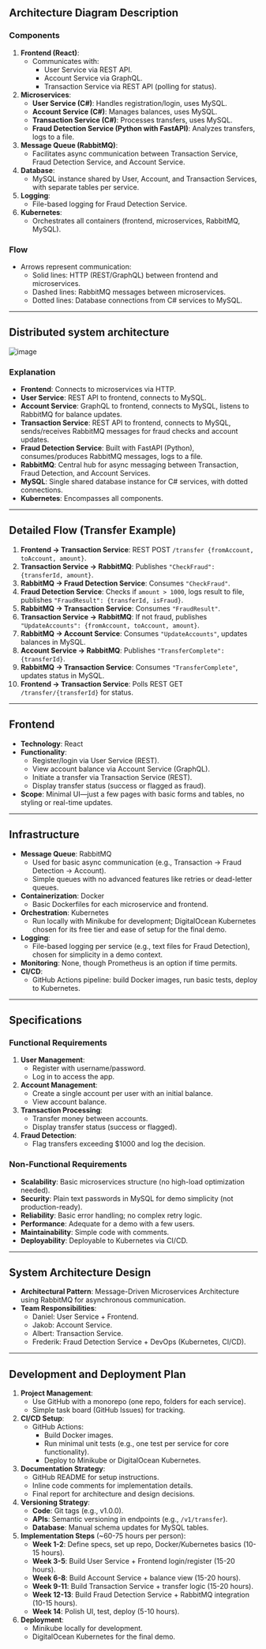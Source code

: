 ## Architecture Diagram Description

### Components
1. **Frontend (React)**:
   - Communicates with:
     - User Service via REST API.
     - Account Service via GraphQL.
     - Transaction Service via REST API (polling for status).
2. **Microservices**:
   - **User Service (C#)**: Handles registration/login, uses MySQL.
   - **Account Service (C#)**: Manages balances, uses MySQL.
   - **Transaction Service (C#)**: Processes transfers, uses MySQL.
   - **Fraud Detection Service (Python with FastAPI)**: Analyzes transfers, logs to a file.
3. **Message Queue (RabbitMQ)**:
   - Facilitates async communication between Transaction Service, Fraud Detection Service, and Account Service.
4. **Database**:
   - MySQL instance shared by User, Account, and Transaction Services, with separate tables per service.
5. **Logging**:
   - File-based logging for Fraud Detection Service.
6. **Kubernetes**:
   - Orchestrates all containers (frontend, microservices, RabbitMQ, MySQL).

### Flow
- Arrows represent communication:
  - Solid lines: HTTP (REST/GraphQL) between frontend and microservices.
  - Dashed lines: RabbitMQ messages between microservices.
  - Dotted lines: Database connections from C# services to MySQL.

---

## Distributed system architecture

![image](https://github.com/user-attachments/assets/9a25d294-1d23-407b-b8b9-f78acb0ab21b)


### Explanation
- **Frontend**: Connects to microservices via HTTP.
- **User Service**: REST API to frontend, connects to MySQL.
- **Account Service**: GraphQL to frontend, connects to MySQL, listens to RabbitMQ for balance updates.
- **Transaction Service**: REST API to frontend, connects to MySQL, sends/receives RabbitMQ messages for fraud checks and account updates.
- **Fraud Detection Service**: Built with FastAPI (Python), consumes/produces RabbitMQ messages, logs to a file.
- **RabbitMQ**: Central hub for async messaging between Transaction, Fraud Detection, and Account Services.
- **MySQL**: Single shared database instance for C# services, with dotted connections.
- **Kubernetes**: Encompasses all components.

---

## Detailed Flow (Transfer Example)
1. **Frontend → Transaction Service**: REST POST `/transfer {fromAccount, toAccount, amount}`.
2. **Transaction Service → RabbitMQ**: Publishes `"CheckFraud": {transferId, amount}`.
3. **RabbitMQ → Fraud Detection Service**: Consumes `"CheckFraud"`.
4. **Fraud Detection Service**: Checks if `amount > 1000`, logs result to file, publishes `"FraudResult": {transferId, isFraud}`.
5. **RabbitMQ → Transaction Service**: Consumes `"FraudResult"`.
6. **Transaction Service → RabbitMQ**: If not fraud, publishes `"UpdateAccounts": {fromAccount, toAccount, amount}`.
7. **RabbitMQ → Account Service**: Consumes `"UpdateAccounts"`, updates balances in MySQL.
8. **Account Service → RabbitMQ**: Publishes `"TransferComplete": {transferId}`.
9. **RabbitMQ → Transaction Service**: Consumes `"TransferComplete"`, updates status in MySQL.
10. **Frontend → Transaction Service**: Polls REST GET `/transfer/{transferId}` for status.

---

## Frontend
- **Technology**: React
- **Functionality**: 
  - Register/login via User Service (REST).
  - View account balance via Account Service (GraphQL).
  - Initiate a transfer via Transaction Service (REST).
  - Display transfer status (success or flagged as fraud).
- **Scope**: Minimal UI—just a few pages with basic forms and tables, no styling or real-time updates.

---

## Infrastructure
- **Message Queue**: RabbitMQ
  - Used for basic async communication (e.g., Transaction → Fraud Detection → Account).
  - Simple queues with no advanced features like retries or dead-letter queues.
- **Containerization**: Docker
  - Basic Dockerfiles for each microservice and frontend.
- **Orchestration**: Kubernetes
  - Run locally with Minikube for development; DigitalOcean Kubernetes chosen for its free tier and ease of setup for the final demo.
- **Logging**: 
  - File-based logging per service (e.g., text files for Fraud Detection), chosen for simplicity in a demo context.
- **Monitoring**: None, though Prometheus is an option if time permits.
- **CI/CD**: 
  - GitHub Actions pipeline: build Docker images, run basic tests, deploy to Kubernetes.

---

## Specifications
### Functional Requirements
1. **User Management**:
   - Register with username/password.
   - Log in to access the app.
2. **Account Management**:
   - Create a single account per user with an initial balance.
   - View account balance.
3. **Transaction Processing**:
   - Transfer money between accounts.
   - Display transfer status (success or flagged).
4. **Fraud Detection**:
   - Flag transfers exceeding $1000 and log the decision.

### Non-Functional Requirements
- **Scalability**: Basic microservices structure (no high-load optimization needed).
- **Security**: Plain text passwords in MySQL for demo simplicity (not production-ready).
- **Reliability**: Basic error handling; no complex retry logic.
- **Performance**: Adequate for a demo with a few users.
- **Maintainability**: Simple code with comments.
- **Deployability**: Deployable to Kubernetes via CI/CD.

---

## System Architecture Design
- **Architectural Pattern**: Message-Driven Microservices Architecture using RabbitMQ for asynchronous communication.
- **Team Responsibilities**:
  - Daniel: User Service + Frontend.
  - Jakob: Account Service.
  - Albert: Transaction Service.
  - Frederik: Fraud Detection Service + DevOps (Kubernetes, CI/CD).

---

## Development and Deployment Plan
1. **Project Management**:
   - Use GitHub with a monorepo (one repo, folders for each service).
   - Simple task board (GitHub Issues) for tracking.
2. **CI/CD Setup**:
   - GitHub Actions:
     - Build Docker images.
     - Run minimal unit tests (e.g., one test per service for core functionality).
     - Deploy to Minikube or DigitalOcean Kubernetes.
3. **Documentation Strategy**:
   - GitHub README for setup instructions.
   - Inline code comments for implementation details.
   - Final report for architecture and design decisions.
4. **Versioning Strategy**:
   - **Code**: Git tags (e.g., v1.0.0).
   - **APIs**: Semantic versioning in endpoints (e.g., `/v1/transfer`).
   - **Database**: Manual schema updates for MySQL tables.
5. **Implementation Steps** (~60-75 hours per person):
   - **Week 1-2**: Define specs, set up repo, Docker/Kubernetes basics (10-15 hours).
   - **Week 3-5**: Build User Service + Frontend login/register (15-20 hours).
   - **Week 6-8**: Build Account Service + balance view (15-20 hours).
   - **Week 9-11**: Build Transaction Service + transfer logic (15-20 hours).
   - **Week 12-13**: Build Fraud Detection Service + RabbitMQ integration (10-15 hours).
   - **Week 14**: Polish UI, test, deploy (5-10 hours).
6. **Deployment**:
   - Minikube locally for development.
   - DigitalOcean Kubernetes for the final demo.
